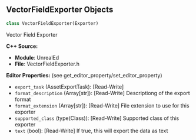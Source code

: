 ## VectorFieldExporter Objects

```python
class VectorFieldExporter(Exporter)
```

Vector Field Exporter

**C++ Source:**

- **Module**: UnrealEd
- **File**: VectorFieldExporter.h

**Editor Properties:** (see get_editor_property/set_editor_property)

- ``export_task`` (AssetExportTask):  [Read-Write]
- ``format_description`` (Array[str]):  [Read-Write] Descriptiong of the export format
- ``format_extension`` (Array[str]):  [Read-Write] File extension to use for this exporter
- ``supported_class`` (type(Class)):  [Read-Write] Supported class of this exporter
- ``text`` (bool):  [Read-Write] If true, this will export the data as text

<a id="unreal.VolumeTextureFactory"></a>